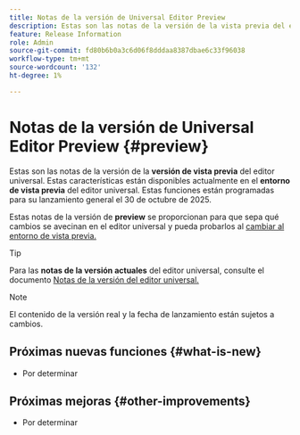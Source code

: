 ```yaml
---
title: Notas de la versión de Universal Editor Preview
description: Estas son las notas de la versión de la vista previa del editor universal.
feature: Release Information
role: Admin
source-git-commit: fd80b6b0a3c6d06f8dddaa8387dbae6c33f96038
workflow-type: tm+mt
source-wordcount: '132'
ht-degree: 1%

---
```



# Notas de la versión de Universal Editor Preview {#preview}

Estas son las notas de la versión de la **versión de vista previa** del editor universal. Estas características están disponibles actualmente en el **entorno de vista previa** del editor universal. Estas funciones están programadas para su lanzamiento general el 30 de octubre de 2025.

Estas notas de la versión de **preview** se proporcionan para que sepa qué cambios se avecinan en el editor universal y pueda probarlos al [cambiar al entorno de vista previa.](/help/sites-cloud/authoring/universal-editor/navigation.md#user-properties)

>[!TIP]
>
>Para las **notas de la versión actuales** del editor universal, consulte el documento [Notas de la versión del editor universal.](/help/release-notes/universal-editor/current.md)

>[!NOTE]
>
>El contenido de la versión real y la fecha de lanzamiento están sujetos a cambios.

## Próximas nuevas funciones {#what-is-new}

* Por determinar

## Próximas mejoras {#other-improvements}

* Por determinar

